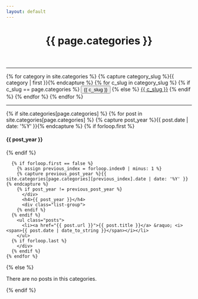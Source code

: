 ```yaml
---
layout: default
---
```

<header class="post-header">
  <h1 class="post-title">{{ page.categories }}</h1>
</header>

<div class="post-content">
  <hr />
  {% for category in site.categories %}
    {% capture category_slug %}{{ category | first }}{% endcapture %}
    {% for c_slug in category_slug %}
      {% if c_slug == page.categories %}
        <button class="btn btn-sm btn-default active">{{ c_slug }}</button>
      {% else %}
        <a href="/category/{{ c_slug }}" class="btn btn-sm btn-default">{{ c_slug }}</a>
      {% endif %}
    {% endfor %}
  {% endfor %}

  <hr />
  {% if site.categories[page.categories] %}
    {% for post in site.categories[page.categories] %}
      {% capture post_year %}{{ post.date | date: '%Y' }}{% endcapture %}
      {% if forloop.first %}
          <h4>{{ post_year }}</h4>
          <div class="list-group">
      {% endif %}

      {% if forloop.first == false %}
        {% assign previous_index = forloop.index0 | minus: 1 %}
        {% capture previous_post_year %}{{ site.categories[page.categories][previous_index].date | date: '%Y' }}{% endcapture %}
        {% if post_year != previous_post_year %}
          </div>
          <h4>{{ post_year }}</h4>
          <div class="list-group">
        {% endif %}
      {% endif %}
        <ul class="posts">
          <li><a href="{{ post.url }}">{{ post.title }}</a> &raquo; <i><span>{{ post.date | date_to_string }}</span></i></li>
        </ul>
      {% if forloop.last %}
        </div>
      {% endif %}
    {% endfor %}
  {% else %}
    <p>There are no posts in this categories.</p>
  {% endif %}
</div>
